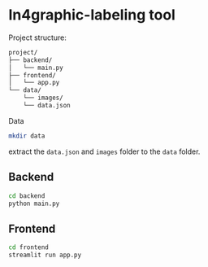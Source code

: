 # In4graphic-labeling tool

Project structure:

```bash
project/
├── backend/
│   └── main.py
├── frontend/
│   └── app.py
└── data/
    └── images/
    └── data.json
```

Data

```bash
mkdir data
```

extract the `data.json` and `images` folder to the `data` folder.

## Backend

```bash
cd backend
python main.py
```

## Frontend

```bash
cd frontend
streamlit run app.py
```
